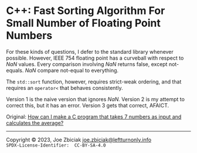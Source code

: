 # C++: Fast Sorting Algorithm For Small Number of Floating Point Numbers

For these kinds of questions, I defer to the standard library whenever
possible.  However, IEEE 754 floating point has a curveball with respect
to _NaN_ values.  Every comparison involving _NaN_ returns false, except
not-equals.  _NaN_ compare not-equal to everything.

The `std::sort` function, however, requires strict-weak ordering, and that
requires an `operator<` that behaves consistently.

Version 1 is the naive version that ignores _NaN._  Version 2 is my attempt
to correct this, but it has an error.  Version 3 gets that correct, AFAICT.  

Original: [How can I make a C program that takes 7 numbers as input and calculates the average?](https://www.quora.com/How-can-I-make-a-C-program-that-takes-7-numbers-as-input-and-calculates-the-average/answer/Joe-Zbiciak)

____

Copyright © 2023, Joe Zbiciak <joe.zbiciak@leftturnonly.info>  
`SPDX-License-Identifier:  CC-BY-SA-4.0`

